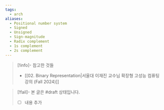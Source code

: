 ```yaml
---
tags:
  - arch
aliases:
  - Positional number system
  - Signed
  - Unsigned
  - Sign-magnitude
  - Radix complement
  - 1s complement
  - 2s complement
---
```

> [!info]- 참고한 것들
> - [[02.  Binary Representation|서울대 이재진 교수님 확장형 고성능 컴퓨팅 강의 (Fall 2024)]]

> [!fail]- 본 글은 #draft 상태입니다.
> - [ ] 내용 추가